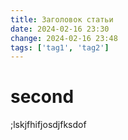 ```yaml
---
title: Заголовок статьи
date: 2024-02-16 23:30
change: 2024-02-16 23:48
tags: ['tag1', 'tag2']
---
```

# second
;lskjfhifjosdjfksdof
